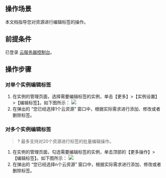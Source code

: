 ## 操作场景
本文档指导您对资源进行编辑标签的操作。

## 前提条件
已登录 [云服务器控制台](https://console.cloud.tencent.com/cvm)。

## 操作步骤
### 对单个实例编辑标签
1. 在实例的管理页面，选择需要编辑标签的实例，单击【更多】>【实例设置】>【编辑标签】。如下图所示：
![](https://main.qcloudimg.com/raw/956e2cf2c732fde19f54eef9fabb0cf4.png)
2. 在弹出的 “您已经选择1个云资源” 窗口中，根据实际需求进行添加、修改或者删除标签。

### 对多个实例编辑标签
>? 最多支持对20个资源进行标签的批量编辑操作。
>
1. 在实例的管理页面，勾选需要编辑标签的实例，单击顶部的【更多操作】>【编辑标签】。如下图所示：
![](https://main.qcloudimg.com/raw/6d5effaf5932b1eb4c36b3981f56c735.png)
2. 在弹出的 “您已经选择n个云资源” 窗口中，根据实际需求进行添加、修改或者删除标签。

